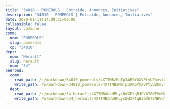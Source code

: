 ```yaml
---
title: "34810 - POMEROLS | Entraide, Annonces, Initiatives"
description: "34810 - POMEROLS | Entraide, Annonces, Initiatives"
date: 2020-01-11T14:09:21+09:00
collapsible: false
layout: commune
comm:
  nom: "POMEROLS"
  slug: pomerols
  cp: "34810"
dept:
  nom: "Hérault"
  slug: herault
  num: "34"
peerpad:
  comm:
    read_path: /r/markdown/34810_pomerols/4XTTMBzMaTp3ARGYhXVPtyUZhmvt2zVauXf2KZS8jPagPwZ5w
    write_path: /w/markdown/34810_pomerols/4XTTMBzMaTp3ARGYhXVPtyUZhmvt2zVauXf2KZS8jPagPwZ5w-K3TgUCKeDSSVFJWkFGtdgA6VbzMVcNDwiRNseakycd1n5Mh7iPw42BwNMN7DDVVrPQEkEteCPqdnq92G4Fec6kdkCLxSgdvJXqm95mKH8xRyjufPACDoaGwKB4gqu22Kf1PkhSDb
  dept:
    read_path: /r/markdown/34_herault/4XTTMBaUoHPLycDdXPtqBJGVh78NEVoMZNyf8Wnh1X5DK6Ew8
    write_path: /w/markdown/34_herault/4XTTMBaUoHPLycDdXPtqBJGVh78NEVoMZNyf8Wnh1X5DK6Ew8-K3TgTd4rzWVX1F82NgGyNepGUxhqCmodCALjxNZeEdBQWQhd1NJYx1gHMW9QBLL6sN41ALXRejLsG2VetgVferfVncrvVCz47dChJvN8ouQLRMdWs4KpxKPeRYR1nspmhzdBqF8J
---
```



